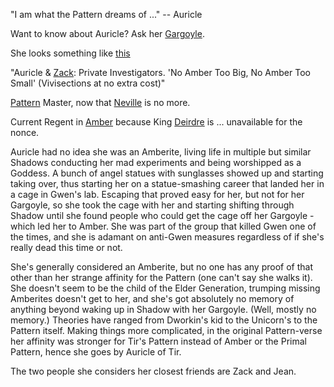 "I am what the Pattern dreams of ..." -- Auricle

Want to know about Auricle?  Ask her [Gargoyle](GargoyleOfAuricle).

She looks something like <A HREF="http://codollaeytharis.deviantart.com/art/Auricle-of-Amber-60546867">this</A>

"Auricle & [Zack](ZachariasOfJulian): Private Investigators. 'No Amber Too Big, No Amber Too Small' (Vivisections at no extra cost)"

[Pattern](PrimalPattern) Master, now that [Neville](NevilleOfEric) is no more.

Current Regent in [Amber](KolvirPromontory) because King [Deirdre](DeirdreOfOberon) is ... unavailable for the nonce.



Auricle had no idea she was an Amberite, living life in multiple but similar Shadows conducting her mad experiments and being worshipped as a Goddess. A bunch of angel statues with sunglasses showed up and starting taking over, thus starting her on a statue-smashing career that landed her in a cage in Gwen's lab. Escaping that proved easy for her, but not for her Gargoyle, so she took the cage with her and starting shifting through Shadow until she found people who could get the cage off her Gargoyle - which led her to Amber. She was part of the group that killed Gwen one of the times, and she is adamant on anti-Gwen measures regardless of if she's really dead this time or not.

She's generally considered an Amberite, but no one has any proof of that other than her strange affinity for the Pattern (one can't say she walks it). She doesn't seem to be the child of the Elder Generation, trumping missing Amberites doesn't get to her, and she's got absolutely no memory of anything beyond waking up in Shadow with her Gargoyle. (Well, mostly no memory.) Theories have ranged from Dworkin's kid to the Unicorn's to the Pattern itself.  Making things more complicated, in the original Pattern-verse her affinity was stronger for Tir's Pattern instead of Amber or the Primal Pattern, hence she goes by Auricle of Tir. 

The two people she considers her closest friends are Zack and Jean.
